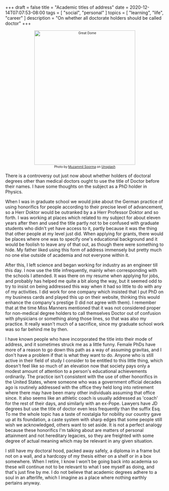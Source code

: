 +++
draft = false
title = "Academic titles of address"
date = 2020-12-14T07:07:53-08:00
tags = [
  "social",
  "personal"
]
topics = [
  "learning",
  "life",
  "career"
]
description = "On whether all doctorate holders should be called doctor"
+++

<div align="center" style="font-size:x-small"><img src="/abovethefold/muzammil-soorma-9MByoiBNN1c-unsplash.jpg" alt="Great Dome" title="Great Dome" width="320" height="426" /><br />
<span>Photo by <a href="https://unsplash.com/@muzammilo?utm_source=unsplash&amp;utm_medium=referral&amp;utm_content=creditCopyText">Muzammil Soorma</a> on <a href="https://unsplash.com/s/photos/mit?utm_source=unsplash&amp;utm_medium=referral&amp;utm_content=creditCopyText">Unsplash</a></span></div>

There is a controversy out just now about whether holders of doctoral degrees other than medical doctors ought to use the title of Doctor before their names. I have some thoughts on the subject as a PhD holder in Physics.

When I was in graduate school we would joke about the German practice of using honorifics for people according to their precise level of advancement, so a Herr Doktor would be outranked by a a Herr Professor Doktor and so forth. I was working at places which related to my subject for about eleven years after then and used the title partly not to be confused with graduate students who didn't yet have access to it, partly because it was the thing that other people at my level just did. When applying for grants, there would be places where one was to specify one's educational background and it would be foolish to leave any of that out, as though there were something to hide. My father liked using this form of address immensely but pretty much no one else outside of academia and not everyone within it.

After this, I left science and began working for industry as an engineer till this day. I now use the title infrequently, mainly when corresponding with the schools I attended. It was there on my resume when applying for jobs, and probably has helped me quite a bit along the way, but it seemed odd to try to insist on being addressed this way when it had so little to do with any of my activities. I did work for one company which insisted that I put PhD on my business cards and played this up on their website, thinking this would enhance the company's prestige (I did not agree with them). I remember that at the time Miss Manners mentioned that it was not considered proper for non-medical degree holders to call themselves Doctor out of confusion with physicians or something along those lines, so that was also my practice. It really wasn't much of a sacrifice, since my graduate school work was so far behind me by then.

I have known people who have incorporated the title into their mode of address, and it sometimes struck me as a little funny. Female PhDs have more of a reason to go down this path as a way of assuming gravitas, and I don't have a problem if that is what they want to do. Anyone who is still active in their field of study I consider to be entitled to this little thing, which doesn't feel like so much of an elevation now that society pays only a modest amount of attention to a person's educational achievements ordinarily. The practice isn't consistent with the use of other honorifics in the United States, where someone who was a government official decades ago is routinely addressed with the office they held long into retirement where there may have been many other individuals assuming that office since. It also seems like an athletic coach is usually addressed as 'coach' for the rest of their days, and similarly with an ex-Pope. Lawyers have JD degrees but use the title of doctor even less frequently than the suffix Esq. To me the whole topic has a taste of nostalgia for nobility our country gave up at its foundation, a caste system with sharp edges that some people still wish we acknowledged, others want to set aside. It is not a perfect analogy because these honorifics I'm talking about are matters of personal attainment and not hereditary legacies, so they are freighted with some degree of actual meaning which may be relevant in any given situation.

I still have my doctoral hood, packed away safely, a diploma in a frame but not on a wall, and a hardcopy of my thesis either on a shelf or in a box somewhere. When I retire, I know I won't be going back into academia so these will continue not to be relevant to what I see myself as doing, and that's just fine by me. I do not believe that academic degrees adhere to a soul in an afterlife, which I imagine as a place where nothing earthly pertains anyway.
